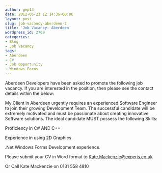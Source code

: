 ```yaml
---
author: gep13
date: 2012-06-23 12:14:36+00:00
layout: post
slug: job-vacancy-aberdeen-2
title: 'Job Vacancy: Aberdeen'
wordpress_id: 2769
categories:
- Blog
- Job Vacancy
tags:
- Aberdeen
- C#
- Job Opportunity
- Windows Forms
---
```


Aberdeen Developers have been asked to promote the following job vacancy. If you are interested in the position, then please see the contact details within the below:





My Client in Aberdeen urgently requires an experienced Software Engineer to join their growing Development Team. The successful candidate will be extremely motivated and must be passionate about creating innovative Software solutions. The ideal candidate MUST possess the following Skills:



Proficiency in C# AND C++



Experience in using 2D Graphics



.Net Windows Forms Development experience.



Please submit your CV in Word format to [Kate.Mackenzie@experis.co.uk](mailto:Kate.Mackenzie@experis.co.uk)



Or Call Kate Mackenzie on 0131 558 4810


